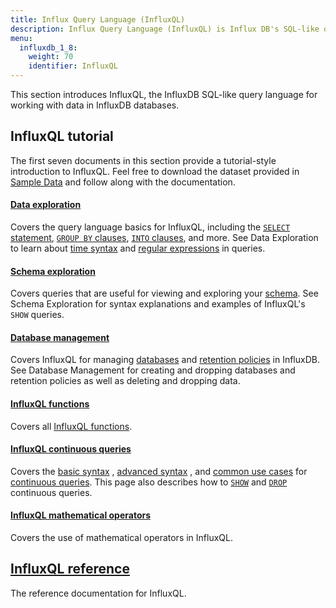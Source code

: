 ```yaml
---
title: Influx Query Language (InfluxQL)
description: Influx Query Language (InfluxQL) is Influx DB's SQL-like query language. 
menu:
  influxdb_1_8:
    weight: 70
    identifier: InfluxQL
---
```


This section introduces InfluxQL, the InfluxDB SQL-like query language for
working with data in InfluxDB databases.

## InfluxQL tutorial

The first seven documents in this section provide a tutorial-style introduction
to InfluxQL.
Feel free to download the dataset provided in
[Sample Data](/influxdb/v1.8/query_language/data_download/) and follow along
with the documentation.

#### [Data exploration](/influxdb/v1.8/query_language/data_exploration/)

Covers the query language basics for InfluxQL, including the
[`SELECT` statement](/influxdb/v1.8/query_language/data_exploration/#the-basic-select-statement),
[`GROUP BY` clauses](/influxdb/v1.8/query_language/data_exploration/#the-group-by-clause),
[`INTO` clauses](/influxdb/v1.8/query_language/data_exploration/#the-into-clause), and more.
See Data Exploration to learn about
[time syntax](/influxdb/v1.8/query_language/data_exploration/#time-syntax) and
[regular expressions](/influxdb/v1.8/query_language/data_exploration/#regular-expressions) in
queries.

#### [Schema exploration](/influxdb/v1.8/query_language/schema_exploration/)

Covers queries that are useful for viewing and exploring your
[schema](/influxdb/v1.8/concepts/glossary/#schema).
See Schema Exploration for syntax explanations and examples of InfluxQL's `SHOW`
queries.

#### [Database management](/influxdb/v1.8/query_language/database_management/)

Covers InfluxQL for managing
[databases](/influxdb/v1.8/concepts/glossary/#database) and
[retention policies](/influxdb/v1.8/concepts/glossary/#retention-policy-rp) in
InfluxDB.
See Database Management for creating and dropping databases and retention
policies as well as deleting and dropping data.

#### [InfluxQL functions](/influxdb/v1.8/query_language/functions/)

Covers all [InfluxQL functions](/influxdb/v1.8/query_language/functions/).

#### [InfluxQL continuous queries](/influxdb/v1.8/query_language/continuous_queries/)

Covers the
[basic syntax](/influxdb/v1.8/query_language/continuous_queries/#basic-syntax)
,
[advanced syntax](/influxdb/v1.8/query_language/continuous_queries/#advanced-syntax)
,
and
[common use cases](/influxdb/v1.8/query_language/continuous_queries/#continuous-query-use-cases)
for
[continuous queries](/influxdb/v1.8/concepts/glossary/#continuous-query-cq).
This page also describes how to
[`SHOW`](/influxdb/v1.8/query_language/continuous_queries/#listing-continuous-queries) and
[`DROP`](/influxdb/v1.8/query_language/continuous_queries/#deleting-continuous-queries)
continuous queries.

#### [InfluxQL mathematical operators](/influxdb/v1.8/query_language/math_operators/)

Covers the use of mathematical operators in InfluxQL.

## [InfluxQL reference](/influxdb/v1.8/query_language/spec/)

The reference documentation for InfluxQL.
